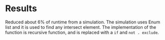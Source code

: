 Results
====

Reduced about 6% of runtime from a simulation.
The simulation uses Enum list and it is used to find any intersect element.
The implementation of the function is recursive function, and is replaced with a `if` and `not . exclude`.